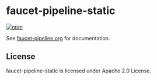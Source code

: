 # faucet-pipeline-static
[![npm](https://img.shields.io/npm/v/faucet-pipeline-static.svg)](https://www.npmjs.com/package/faucet-pipeline-static)

See [faucet-pipeline.org](https://www.faucet-pipeline.org) for documentation.

## License

faucet-pipeline-static is licensed under Apache 2.0 License.
